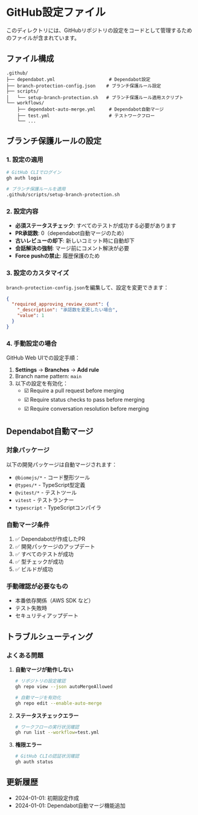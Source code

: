 # GitHub設定ファイル

このディレクトリには、GitHubリポジトリの設定をコードとして管理するためのファイルが含まれています。

## ファイル構成

```
.github/
├── dependabot.yml                    # Dependabot設定
├── branch-protection-config.json    # ブランチ保護ルール設定
├── scripts/
│   └── setup-branch-protection.sh   # ブランチ保護ルール適用スクリプト
└── workflows/
    ├── dependabot-auto-merge.yml     # Dependabot自動マージ
    ├── test.yml                      # テストワークフロー
    └── ...
```

## ブランチ保護ルールの設定

### 1. 設定の適用

```bash
# GitHub CLIでログイン
gh auth login

# ブランチ保護ルールを適用
.github/scripts/setup-branch-protection.sh
```

### 2. 設定内容

- **必須ステータスチェック**: すべてのテストが成功する必要があります
- **PR承認数**: 0（dependabot自動マージのため）
- **古いレビューの却下**: 新しいコミット時に自動却下
- **会話解決の強制**: マージ前にコメント解決が必要
- **Force pushの禁止**: 履歴保護のため

### 3. 設定のカスタマイズ

`branch-protection-config.json`を編集して、設定を変更できます：

```json
{
  "required_approving_review_count": {
    "_description": "承認数を変更したい場合",
    "value": 1
  }
}
```

### 4. 手動設定の場合

GitHub Web UIでの設定手順：

1. **Settings** → **Branches** → **Add rule**
2. Branch name pattern: `main`
3. 以下の設定を有効化：
   - ☑️ Require a pull request before merging
   - ☑️ Require status checks to pass before merging
   - ☑️ Require conversation resolution before merging

## Dependabot自動マージ

### 対象パッケージ

以下の開発パッケージは自動マージされます：

- `@biomejs/*` - コード整形ツール
- `@types/*` - TypeScript型定義
- `@vitest/*` - テストツール
- `vitest` - テストランナー
- `typescript` - TypeScriptコンパイラ

### 自動マージ条件

1. ✅ Dependabotが作成したPR
2. ✅ 開発パッケージのアップデート
3. ✅ すべてのテストが成功
4. ✅ 型チェックが成功
5. ✅ ビルドが成功

### 手動確認が必要なもの

- 本番依存関係（AWS SDK など）
- テスト失敗時
- セキュリティアップデート

## トラブルシューティング

### よくある問題

1. **自動マージが動作しない**
   ```bash
   # リポジトリの設定確認
   gh repo view --json autoMergeAllowed

   # 自動マージを有効化
   gh repo edit --enable-auto-merge
   ```

2. **ステータスチェックエラー**
   ```bash
   # ワークフローの実行状況確認
   gh run list --workflow=test.yml
   ```

3. **権限エラー**
   ```bash
   # GitHub CLIの認証状況確認
   gh auth status
   ```

## 更新履歴

- 2024-01-01: 初期設定作成
- 2024-01-01: Dependabot自動マージ機能追加